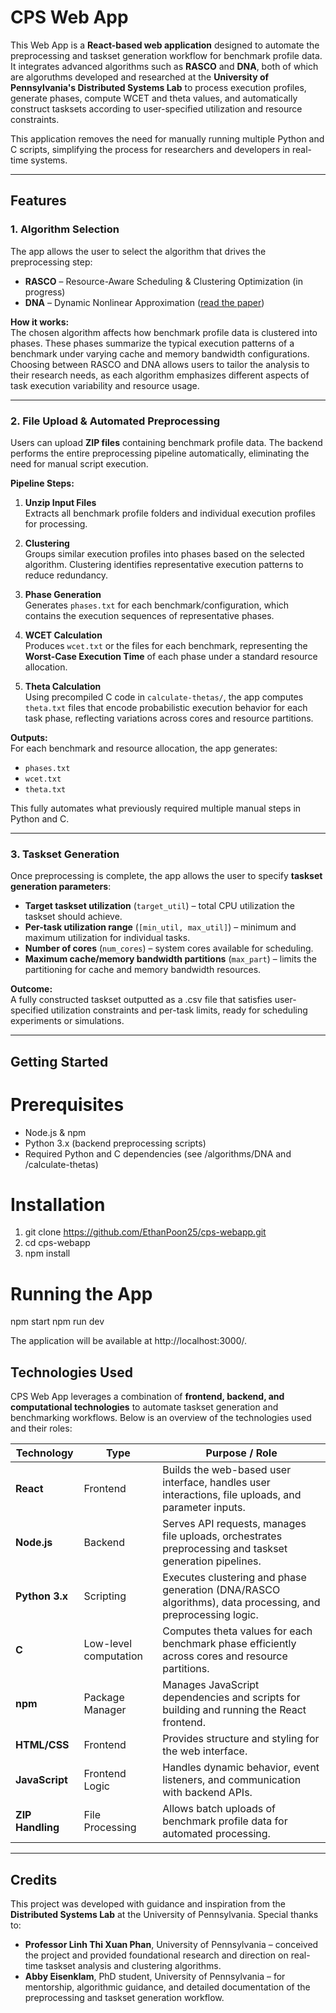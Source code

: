 # CPS Web App

This Web App is a **React-based web application** designed to automate the preprocessing and taskset generation workflow for benchmark profile data. It integrates advanced algorithms such as **RASCO** and **DNA**, both of which are algoruthms developed and researched at the **University of Pennsylvania's Distributed Systems Lab** to process execution profiles, generate phases, compute WCET and theta values, and automatically construct tasksets according to user-specified utilization and resource constraints.  

This application removes the need for manually running multiple Python and C scripts, simplifying the process for researchers and developers in real-time systems.

---

## Features

### 1. Algorithm Selection
The app allows the user to select the algorithm that drives the preprocessing step:

- **RASCO** – Resource-Aware Scheduling & Clustering Optimization  (in progress)
- **DNA** – Dynamic Nonlinear Approximation ([read the paper](https://www.cis.upenn.edu/~linhphan/papers/rtas21-dna.pdf))  

**How it works:**  
The chosen algorithm affects how benchmark profile data is clustered into phases. These phases summarize the typical execution patterns of a benchmark under varying cache and memory bandwidth configurations. Choosing between RASCO and DNA allows users to tailor the analysis to their research needs, as each algorithm emphasizes different aspects of task execution variability and resource usage.

---

### 2. File Upload & Automated Preprocessing

Users can upload **ZIP files** containing benchmark profile data. The backend performs the entire preprocessing pipeline automatically, eliminating the need for manual script execution.  

**Pipeline Steps:**

1. **Unzip Input Files**  
   Extracts all benchmark profile folders and individual execution profiles for processing.

2. **Clustering**  
   Groups similar execution profiles into phases based on the selected algorithm. Clustering identifies representative execution patterns to reduce redundancy.

3. **Phase Generation**  
   Generates `phases.txt` for each benchmark/configuration, which contains the execution sequences of representative phases.

4. **WCET Calculation**  
   Produces `wcet.txt` or the files for each benchmark, representing the **Worst-Case Execution Time** of each phase under a standard resource allocation.

5. **Theta Calculation**  
   Using precompiled C code in `calculate-thetas/`, the app computes `theta.txt` files that encode probabilistic execution behavior for each task phase, reflecting variations across cores and resource partitions.

**Outputs:**  
For each benchmark and resource allocation, the app generates:  
- `phases.txt`  
- `wcet.txt`  
- `theta.txt`  

This fully automates what previously required multiple manual steps in Python and C.

---

### 3. Taskset Generation

Once preprocessing is complete, the app allows the user to specify **taskset generation parameters**:

- **Target taskset utilization** (`target_util`) – total CPU utilization the taskset should achieve.  
- **Per-task utilization range** (`[min_util, max_util]`) – minimum and maximum utilization for individual tasks.  
- **Number of cores** (`num_cores`) – system cores available for scheduling.  
- **Maximum cache/memory bandwidth partitions** (`max_part`) – limits the partitioning for cache and memory bandwidth resources.  

**Outcome:**  
A fully constructed taskset outputted as a .csv file that satisfies user-specified utilization constraints and per-task limits, ready for scheduling experiments or simulations.

---

## Getting Started

# Prerequisites
- Node.js & npm
- Python 3.x (backend preprocessing scripts)
- Required Python and C dependencies (see /algorithms/DNA and /calculate-thetas)

# Installation
1) git clone https://github.com/EthanPoon25/cps-webapp.git
2) cd cps-webapp
3) npm install

# Running the App
npm start
npm run dev

The application will be available at http://localhost:3000/.

## Technologies Used

CPS Web App leverages a combination of **frontend, backend, and computational technologies** to automate taskset generation and benchmarking workflows. Below is an overview of the technologies used and their roles:

| Technology       | Type           | Purpose / Role |
|-----------------|----------------|----------------|
| **React**        | Frontend       | Builds the web-based user interface, handles user interactions, file uploads, and parameter inputs. |
| **Node.js**      | Backend        | Serves API requests, manages file uploads, orchestrates preprocessing and taskset generation pipelines. |
| **Python 3.x**   | Scripting      | Executes clustering and phase generation (DNA/RASCO algorithms), data processing, and preprocessing logic. |
| **C**            | Low-level computation | Computes theta values for each benchmark phase efficiently across cores and resource partitions. |
| **npm**          | Package Manager | Manages JavaScript dependencies and scripts for building and running the React frontend. |
| **HTML/CSS**     | Frontend       | Provides structure and styling for the web interface. |
| **JavaScript**   | Frontend Logic | Handles dynamic behavior, event listeners, and communication with backend APIs. |
| **ZIP Handling** | File Processing | Allows batch uploads of benchmark profile data for automated processing. |

---

## Credits

This project was developed with guidance and inspiration from the **Distributed Systems Lab** at the University of Pennsylvania. Special thanks to:  

- **Professor Linh Thi Xuan Phan**, University of Pennsylvania – conceived the project and provided foundational research and direction on real-time taskset analysis and clustering algorithms.
- **Abby Eisenklam**, PhD student, University of Pennsylvania – for mentorship, algorithmic guidance, and detailed documentation of the preprocessing and taskset generation workflow.

